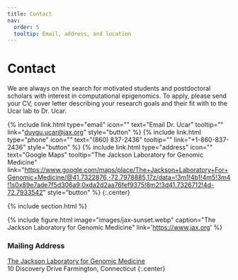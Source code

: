 ```yaml
---
title: Contact
nav:
  order: 5
  tooltip: Email, address, and location
---
```


# <i class="fas fa-envelope"></i>Contact

We are always on the search for motivated students and postdoctoral scholars with interest in computational epigenomics. To apply, please send your CV, cover letter describing your research goals and their fit with to the Ucar lab to Dr. Ucar. 

{%
  include link.html
  type="email"
  icon=""
  text="Email Dr. Ucar"
  tooltip=""
  link="duygu.ucar@jax.org"
  style="button"
%}
{%
  include link.html
  type="phone"
  icon=""
  text="(860) 837-2436"
  tooltip=""
  link="+1-860-837-2436"
  style="button"
%}
{%
  include link.html
  type="address"
  icon=""
  text="Google Maps"
  tooltip="The Jackson Laboratory for Genomic Medicine"
  link="https://www.google.com/maps/place/The+Jackson+Laboratory+For+Genomic+Medicine/@41.7322876,-72.7978885,17z/data=!3m1!4b1!4m5!3m4!1s0x89e7ade7f5d306a9:0xda2d2aa76fef9375!8m2!3d41.7326712!4d-72.7933542"
  style="button"
%}
{:.center}

{% include section.html %}



{%
  include figure.html
  image="images/jax-sunset.webp"
  caption="The Jackson Laboratory for Genomic Medicine"
  link='https://www.jax.org'
%}
### <i class="fas fa-mail-bulk"></i>Mailing Address
[The Jackson Laboratory for Genomic Medicine](https://www.jax.org/)  
10 Discovery Drive
Farmington, Connecticut
{:.center}





